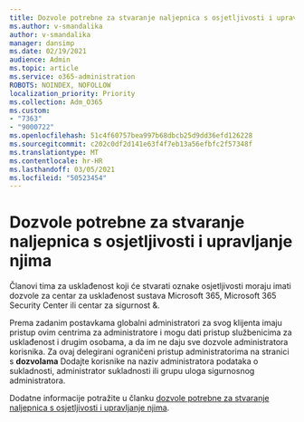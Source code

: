 ```yaml
---
title: Dozvole potrebne za stvaranje naljepnica s osjetljivosti i upravljanje njima
ms.author: v-smandalika
author: v-smandalika
manager: dansimp
ms.date: 02/19/2021
audience: Admin
ms.topic: article
ms.service: o365-administration
ROBOTS: NOINDEX, NOFOLLOW
localization_priority: Priority
ms.collection: Adm_O365
ms.custom:
- "7363"
- "9000722"
ms.openlocfilehash: 51c4f60757bea997b68dbcb25d9dd36efd126228
ms.sourcegitcommit: c202c0df2d141e63f4f7eb13a56efbfc2f57348f
ms.translationtype: MT
ms.contentlocale: hr-HR
ms.lasthandoff: 03/05/2021
ms.locfileid: "50523454"
---
```

# <a name="permissions-required-to-create-and-manage-sensitivity-labels"></a>Dozvole potrebne za stvaranje naljepnica s osjetljivosti i upravljanje njima

Članovi tima za usklađenost koji će stvarati oznake osjetljivosti moraju imati dozvole za centar za usklađenost sustava Microsoft 365, Microsoft 365 Security Center ili centar za sigurnost &.

Prema zadanim postavkama globalni administratori za svog klijenta imaju pristup ovim centrima za administratore i mogu dati pristup službenicima za usklađenost i drugim osobama, a da im ne daju sve dozvole administratora korisnika. Za ovaj delegirani ograničeni pristup administratorima na stranici s **dozvolama** Dodajte korisnike na naziv administratora podataka o sukladnosti, administrator sukladnosti ili grupu uloga sigurnosnog administratora.

Dodatne informacije potražite u članku [dozvole potrebne za stvaranje naljepnica s osjetljivosti i upravljanje njima](https://docs.microsoft.com/microsoft-365/compliance/get-started-with-sensitivity-labels).